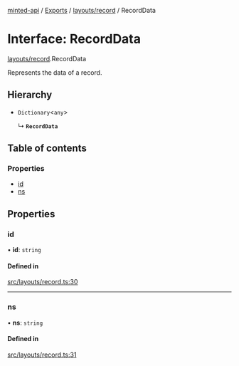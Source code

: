 [minted-api](../README.md) / [Exports](../modules.md) / [layouts/record](../modules/layouts_record.md) / RecordData

# Interface: RecordData

[layouts/record](../modules/layouts_record.md).RecordData

Represents the data of a record.

## Hierarchy

- `Dictionary`<`any`\>

  ↳ **`RecordData`**

## Table of contents

### Properties

- [id](layouts_record.RecordData.md#id)
- [ns](layouts_record.RecordData.md#ns)

## Properties

### id

• **id**: `string`

#### Defined in

[src/layouts/record.ts:30](https://github.com/ianzepp/minted-api-ts/blob/ce6db2f/src/layouts/record.ts#L30)

___

### ns

• **ns**: `string`

#### Defined in

[src/layouts/record.ts:31](https://github.com/ianzepp/minted-api-ts/blob/ce6db2f/src/layouts/record.ts#L31)
